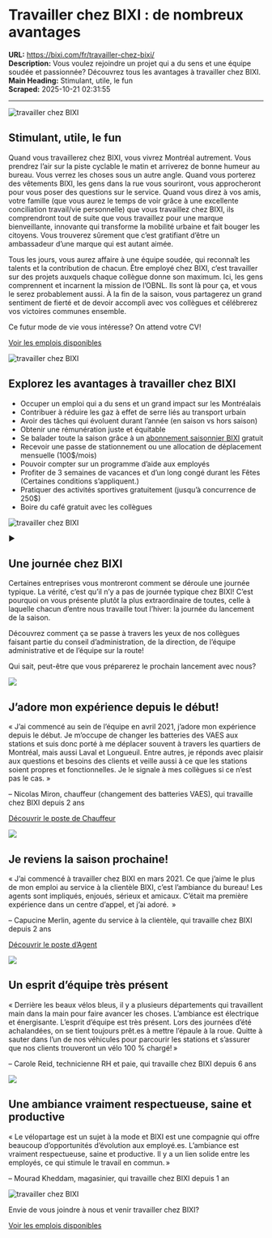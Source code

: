 # Travailler chez BIXI : de nombreux avantages

**URL:** https://bixi.com/fr/travailler-chez-bixi/  
**Description:** Vous voulez rejoindre un projet qui a du sens et une équipe soudée et passionnée? Découvrez tous les avantages à travailler chez BIXI.  
**Main Heading:** Stimulant, utile, le fun  
**Scraped:** 2025-10-21 02:31:55

---

![travailler chez BIXI](https://s3.ca-central-1.amazonaws.com/cdn.bixi.com/wp-content/uploads/2023/04/1-travailler-chez-BIXI-770x513.jpg)

## Stimulant, utile, le fun

Quand vous travaillerez chez BIXI, vous vivrez Montréal autrement. Vous prendrez l’air sur la piste cyclable le matin et arriverez de bonne humeur au bureau. Vous verrez les choses sous un autre angle. Quand vous porterez des vêtements BIXI, les gens dans la rue vous souriront, vous approcheront pour vous poser des questions sur le service. Quand vous direz à vos amis, votre famille (que vous aurez le temps de voir grâce à une excellente conciliation travail/vie personnelle) que vous travaillez chez BIXI, ils comprendront tout de suite que vous travaillez pour une marque bienveillante, innovante qui transforme la mobilité urbaine et fait bouger les citoyens. Vous trouverez sûrement que c’est gratifiant d’être un ambassadeur d’une marque qui est autant aimée.

Tous les jours, vous aurez affaire à une équipe soudée, qui reconnaît les talents et la contribution de chacun. Être employé chez BIXI, c’est travailler sur des projets auxquels chaque collègue donne son maximum. Ici, les gens comprennent et incarnent la mission de l’OBNL. Ils sont là pour ça, et vous le serez probablement aussi. À la fin de la saison, vous partagerez un grand sentiment de fierté et de devoir accompli avec vos collègues et célébrerez vos victoires communes ensemble.

Ce futur mode de vie vous intéresse? On attend votre CV!

[Voir les emplois disponibles](https://bixi.com/postes-ouverts-chez-bixi/)

![travailler chez BIXI](https://s3.ca-central-1.amazonaws.com/cdn.bixi.com/wp-content/uploads/2023/03/travail-chez-bixi-2-ecba56-400x600.jpg)

## Explorez les avantages à travailler chez BIXI

- Occuper un emploi qui a du sens et un grand impact sur les Montréalais
- Contribuer à réduire les gaz à effet de serre liés au transport urbain
- Avoir des tâches qui évoluent durant l’année (en saison vs hors saison)
- Obtenir une rémunération juste et équitable
- Se balader toute la saison grâce à un [abonnement saisonnier BIXI](https://bixi.com/fr/abonnement-saisonnier/) gratuit
- Recevoir une passe de stationnement ou une allocation de déplacement mensuelle (100$/mois)
- Pouvoir compter sur un programme d’aide aux employés
- Profiter de 3 semaines de vacances et d’un long congé durant les Fêtes (Certaines conditions s’appliquent.)
- Pratiquer des activités sportives gratuitement (jusqu’à concurrence de 250$)
- Boire du café gratuit avec les collègues

![travailler chez BIXI](https://s3.ca-central-1.amazonaws.com/cdn.bixi.com/wp-content/uploads/2023/03/20220411-142115-8f9a31-770x578.jpg)

►

## Une journée chez BIXI

Certaines entreprises vous montreront comment se déroule une journée typique. La vérité, c’est qu’il n’y a pas de journée typique chez BIXI! C’est pourquoi on vous présente plutôt la plus extraordinaire de toutes, celle à laquelle chacun d’entre nous travaille tout l’hiver: la journée du lancement de la saison.

Découvrez comment ça se passe à travers les yeux de nos collègues faisant partie du conseil d’administration, de la direction, de l’équipe administrative et de l’équipe sur la route!

Qui sait, peut-être que vous préparerez le prochain lancement avec nous?

![](https://s3.ca-central-1.amazonaws.com/cdn.bixi.com/wp-content/uploads/2023/03/travail-chez-bixi-4-3e42bb-600x600.jpg)

## J’adore mon expérience depuis le début!

« J’ai commencé au sein de l’équipe en avril 2021, j’adore mon expérience depuis le début. Je m’occupe de changer les batteries des VAES aux stations et suis donc porté à me déplacer souvent à travers les quartiers de Montréal, mais aussi Laval et Longueuil. Entre autres, je réponds avec plaisir aux questions et besoins des clients et veille aussi à ce que les stations soient propres et fonctionnelles. Je le signale à mes collègues si ce n’est pas le cas. »

– Nicolas Miron, chauffeur (changement des batteries VAES), qui travaille chez BIXI depuis 2 ans

[Découvrir le poste de Chauffeur](https://bixi.com/emploi-chauffeur-chez-bixi/)

![](https://s3.ca-central-1.amazonaws.com/cdn.bixi.com/wp-content/uploads/2023/03/emploi-montreal-service-a-la-clientele-6-801dfa-600x600.jpg)

## Je reviens la saison prochaine!

« J’ai commencé à travailler chez BIXI en mars 2021. Ce que j’aime le plus de mon emploi au service à la clientèle BIXI, c’est l’ambiance du bureau! Les agents sont impliqués, enjoués, sérieux et amicaux. C’était ma première expérience dans un centre d’appel, et j’ai adoré.  »

– Capucine Merlin, agente du service à la clientèle, qui travaille chez BIXI depuis 2 ans

[Découvrir le poste d’Agent](https://bixi.com/emploi-service-clientele/)

![](https://s3.ca-central-1.amazonaws.com/cdn.bixi.com/wp-content/uploads/2023/03/travail-chez-bixi-3-501417-600x600.jpg)

## Un esprit d’équipe très présent

« Derrière les beaux vélos bleus, il y a plusieurs départements qui travaillent main dans la main pour faire avancer les choses. L’ambiance est électrique et énergisante. L’esprit d’équipe est très présent. Lors des journées d’été achalandées, on se tient toujours prêt.es à mettre l’épaule à la roue. Quitte à sauter dans l’un de nos véhicules pour parcourir les stations et s’assurer que nos clients trouveront un vélo 100 % chargé! »

– Carole Reid, technicienne RH et paie, qui travaille chez BIXI depuis 6 ans

![](https://s3.ca-central-1.amazonaws.com/cdn.bixi.com/wp-content/uploads/2023/03/travail-chez-bixi-5-a711fc-600x600.jpg)

## Une ambiance vraiment respectueuse, saine et productive

« Le vélopartage est un sujet à la mode et BIXI est une compagnie qui offre beaucoup d’opportunités d’évolution aux employé.es. L’ambiance est vraiment respectueuse, saine et productive. Il y a un lien solide entre les employés, ce qui stimule le travail en commun. »

– Mourad Kheddam, magasinier, qui travaille chez BIXI depuis 1 an

![travailler chez BIXI](https://s3.ca-central-1.amazonaws.com/cdn.bixi.com/wp-content/uploads/2023/03/travail-chez-bixi-7-f74679-1920x1280.jpg)

Envie de vous joindre à nous et venir travailler chez BIXI?

[Voir les emplois disponibles](https://bixi.com/postes-ouverts-chez-bixi/)